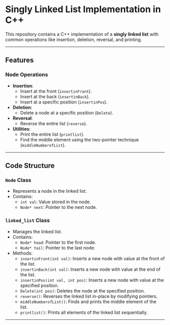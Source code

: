 # Singly Linked List Implementation in C++

This repository contains a C++ implementation of a **singly linked list** with common operations like insertion, deletion, reversal, and printing.

---

## Features

### Node Operations
- **Insertion**:
  - Insert at the front (`insertinFront`).
  - Insert at the back (`insertinBack`).
  - Insert at a specific position (`insertinPos`).
- **Deletion**:
  - Delete a node at a specific position (`Delete`).
- **Reversal**:
  - Reverse the entire list (`reverse`).
- **Utilities**:
  - Print the entire list (`printlist`).
  - Find the middle element using the two-pointer technique (`middleNumberofList`).
---

## Code Structure

### `Node` Class
- Represents a node in the linked list.
- Contains:
  - `int val`: Value stored in the node.
  - `Node* next`: Pointer to the next node.

### `linked_list` Class
- Manages the linked list.
- Contains:
  - `Node* head`: Pointer to the first node.
  - `Node* tail`: Pointer to the last node.
- Methods:
  - `insertinFront(int val)`: Inserts a new node with value at the front of the list.
  - `insertinBack(int val)`:  Inserts a new node with value at the end of the list.
  - `insertinPos(int val, int pos)`: Inserts a new node with value at the specified position.
  - `Delete(int pos)`: Deletes the node at the specified position.
  - `reverse()`: Reverses the linked list in-place by modifying pointers.
  - `middleNumberofList()`: Finds and prints the middle element of the list.
  - `printlist()`: Prints all elements of the linked list sequentially.
---
